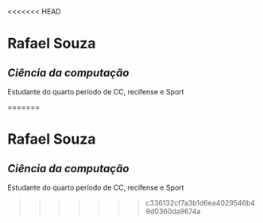<<<<<<< HEAD
# Rafael Souza
## _Ciência da computação_

Estudante do quarto período de CC, recifense e Sport

=======
# Rafael Souza
## _Ciência da computação_

Estudante do quarto período de CC, recifense e Sport

>>>>>>> c336132cf7a3b1d6ea4029546b49d0360da9674a
